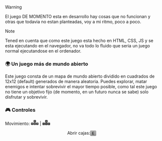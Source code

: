 > [!WARNING]
> El juego DE MOMENTO esta en desarrollo hay cosas que no funcionan y otras que todavia no estan planteadas, voy a mi ritmo, poco a poco.

> [!NOTE]
> Tened en cuenta que como este juego esta hecho en HTML, CSS, JS y se esta ejecutando en el navegador, no va todo lo fluido que seria un juego normal ejecutandose en el ordenador.

### 🌍 Un juego más de mundo abierto
Este juego consta de un mapa de mundo abierto dividido en cuadrados de 12x12 (default) generados de manera aleatoria.
Puedes explorar, matar enemigos e intentar sobrevivir el mayor tiempo posible, como tal este juego no tiene un objetivo fijo (de momento, en un futuro nunca se sabe) solo disfrutar y sobrevivir.



### 🎮 Controles

Movimiento: <img src="img/controlesFlechas.png" width="5%" heigth="5%"> | <img src="img/controlesTeclas.png" width="5%" heigth="5%">
>
<p style="display: flex; justify-content: center;">Abrir cajas: <img src="img/controlesE.png" width="4%" heigth="5%"></p>
